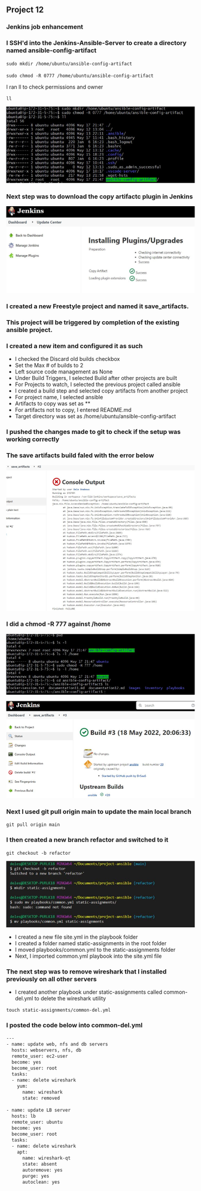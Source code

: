 Project 12
----------------------------

### Jenkins job enhancement

### I SSH'd into the Jenkins-Ansible-Server to create a directory named ansible-config-artifact

```
sudo mkdir /home/ubuntu/ansible-config-artifact

sudo chmod -R 0777 /home/ubuntu/ansible-config-artifact

```
I ran ll to check permissions and owner

```
ll
```


![create aca](./images/ansible-create-aca.JPG)  

### Next step was to download the copy artifactc plugin in Jenkins

![copy artifacts](./images/copy-artifacts-installed.JPG) 

### I created a new Freestyle project and named it save_artifacts.

### This project will be triggered by completion of the existing ansible project. 


### I created a new item and configured it as such

- I checked the Discard old builds checkbox
- Set the Max # of builds to 2
- Left source code management as None
- Under Build Triggers, I selected Build after other projects are built
- For Projects to watch, I selected the previous project called ansible
- I created a build step and selected copy artifacts from another project
- For project name, I selected ansible
- Artifacts to copy was set as ** 
- For artifacts not to copy, I entered README.md
- Target directory was set as /home/ubuntu/ansible-config-artifact

### I pushed the changes made to git to check if the setup was working correctly

### The save artifacts build faled with the error  below

![copy artifacts](./images/artifacts-error.JPG)

### I did a chmod -R 777 against /home

![copy artifacts](./images/artifacts-1.JPG) 

![copy artifacts](./images/artifacts-2.JPG) 

### Next I used git pull origin main to update the main local branch
```
git pull origin main
```
### I then created a new branch refactor and switched to it

```
git checkout -b refactor
```
![refactor 1](./images/refactor-1.JPG) 

- I created a new file site.yml in the playbook folder
- I created a folder named static-assignments in the root folder
- I moved playbooks/common.yml to the static-assignments folder
- Next, I imported common.yml playbook into the site.yml file

### The next step was to remove wireshark that I installed previously on all other servers

- I created another playbook under static-assignments called common-del.yml to delete the wireshark utility
```
touch static-assignments/common-del.yml
```
### I posted the code below into common-del.yml

```
---
- name: update web, nfs and db servers
  hosts: webservers, nfs, db
  remote_user: ec2-user
  become: yes
  become_user: root
  tasks:
  - name: delete wireshark
    yum:
      name: wireshark
      state: removed

- name: update LB server
  hosts: lb
  remote_user: ubuntu
  become: yes
  become_user: root
  tasks:
  - name: delete wireshark
    apt:
      name: wireshark-qt
      state: absent
      autoremove: yes
      purge: yes
      autoclean: yes
```


